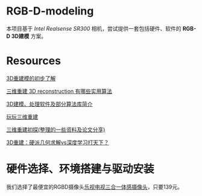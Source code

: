 # RGB-D-modeling

本项目基于 *Intel Realsense SR300* 相机，尝试提供一套包括硬件、软件的 **RGB-D 3D建模** 方案。

# Resources

[3D重建模的初步了解](https://blog.csdn.net/liujiandu101/article/details/81952719)

[三维重建 3D reconstruction 有哪些实用算法](https://www.zhihu.com/question/29885222?sort=created)

[3D建模、处理软件及部分算法库简介](https://blog.csdn.net/ruibin_cao/article/details/89011000)

[玩玩三维重建](http://planckscale.info/tag/3d重建/)

[三维重建初探(整理的一些资料及论文分享)](https://www.jianshu.com/p/f33b3d440f7d)

[3D重建：硬派几何求解vs深度学习打天下？](https://baijiahao.baidu.com/s?id=1638472363380388763&wfr=spider&for=pc)

# 硬件选择、环境搭建与驱动安装

我们选择了最便宜的RGBD摄像头[乐视电视三合一体感摄像头](https://item.taobao.com/item.htm?id=553754158770)，只要139元。


